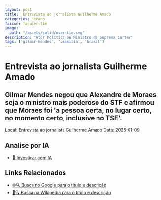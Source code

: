 ```yaml
---
layout: post
title:  Entrevista ao jornalista Guilherme Amado
categories: decano
faicon: fa-user-tie
image:
  path: "/assets/solid/user-tie.svg"
description: "Ator Político ou Ministro da Suprema Corte?"
tags: ['gilmar-mendes', 'brasilia', 'brasil']
---
```


# Entrevista ao jornalista Guilherme Amado
## Gilmar Mendes negou que Alexandre de Moraes seja o ministro mais poderoso do STF e afirmou que Moraes foi 'a pessoa certa, no lugar certo, no momento certo, inclusive no TSE'.
Local: Entrevista ao jornalista Guilherme Amado
Data: 2025-01-09

## Analise por IA
- [🤖 Investigar com IA](https://www.perplexity.ai/search?q=%22Gilmar%20Mendes%22%20%2B%20Entrevista%20ao%20jornalista%20Guilherme%20Amado%20Gilmar%20Mendes%20negou%20que%20Alexandre%20de%20Moraes%20seja%20o%20ministro%20mais%20poderoso%20do%20STF%20e%20afirmou%20que%20Moraes%20foi%20%27a%20pessoa%20certa%2C%20no%20lugar%20certo%2C%20no%20momento%20certo%2C%20inclusive%20no%20TSE%27.%20Bras%C3%ADlia%2C%20Brasil)

## Links Relacionados
- [🌐🔍 Busca no Google para o título e descrição](https://www.google.com/search?q=%22Gilmar%20Mendes%22%20%2B%20Entrevista%20ao%20jornalista%20Guilherme%20Amado%20Gilmar%20Mendes%20negou%20que%20Alexandre%20de%20Moraes%20seja%20o%20ministro%20mais%20poderoso%20do%20STF%20e%20afirmou%20que%20Moraes%20foi%20%27a%20pessoa%20certa%2C%20no%20lugar%20certo%2C%20no%20momento%20certo%2C%20inclusive%20no%20TSE%27.%20Bras%C3%ADlia%2C%20Brasil)
- [📖🔍 Busca na Wikipedia para o título e descrição](https://pt.wikipedia.org/w/index.php?search=%22Gilmar%20Mendes%22%20%2B%20Entrevista%20ao%20jornalista%20Guilherme%20Amado%20Gilmar%20Mendes%20negou%20que%20Alexandre%20de%20Moraes%20seja%20o%20ministro%20mais%20poderoso%20do%20STF%20e%20afirmou%20que%20Moraes%20foi%20%27a%20pessoa%20certa%2C%20no%20lugar%20certo%2C%20no%20momento%20certo%2C%20inclusive%20no%20TSE%27.%20Bras%C3%ADlia%2C%20Brasil)

